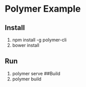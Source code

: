 # Polymer Example
## Install
1. npm install -g polymer-cli
2. bower install
## Run
1. polymer serve
##Build
1. polymer build

